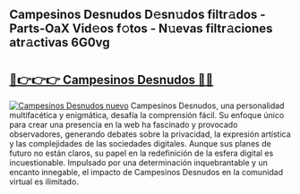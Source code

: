 ## Campesinos Desnudos D𝚎sn𝚞dos filtr𝚊dos - Parts-OaX Vid𝚎os f𝚘tos - N𝚞evas filtr𝚊ciones atr𝚊ctivas 6G0vg

# <h2><a href="http://mb3tsvh.tromn.icu/?c=Campesinos+Desnudos">🔗👉👉👉 Campesinos Desnudos 🔗🔗</a></h2>

[![Campesinos Desnudos nuevo](https://i.imgur.com/pEAQMta.gif)](http://mb3tsvh.tromn.icu/?c=Campesinos+Desnudos)
Campesinos Desnudos, una personalidad multifacética y enigmática, desafía la comprensión fácil. Su enfoque único para crear una presencia en la web ha fascinado y provocado observadores, generando debates sobre la privacidad, la expresión artística y las complejidades de las sociedades digitales. Aunque sus planes de futuro no están claros, su papel en la redefinición de la esfera digital es incuestionable. Impulsado por una determinación inquebrantable y un encanto innegable, el impacto de Campesinos Desnudos en la comunidad virtual es ilimitado.
